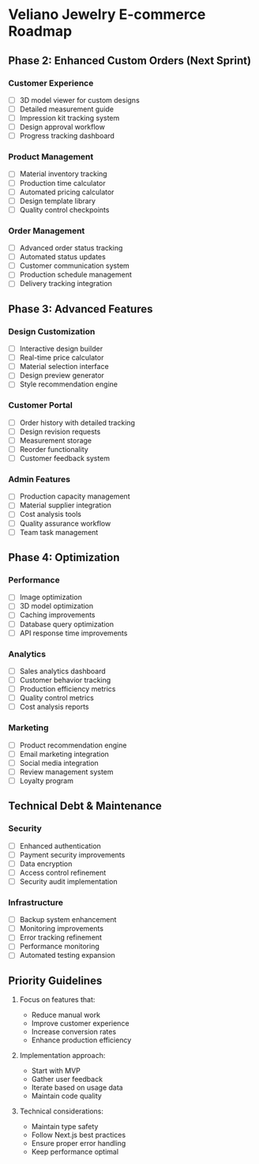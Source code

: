 # Veliano Jewelry E-commerce Roadmap

## Phase 2: Enhanced Custom Orders (Next Sprint)

### Customer Experience
- [ ] 3D model viewer for custom designs
- [ ] Detailed measurement guide
- [ ] Impression kit tracking system
- [ ] Design approval workflow
- [ ] Progress tracking dashboard

### Product Management
- [ ] Material inventory tracking
- [ ] Production time calculator
- [ ] Automated pricing calculator
- [ ] Design template library
- [ ] Quality control checkpoints

### Order Management
- [ ] Advanced order status tracking
- [ ] Automated status updates
- [ ] Customer communication system
- [ ] Production schedule management
- [ ] Delivery tracking integration

## Phase 3: Advanced Features

### Design Customization
- [ ] Interactive design builder
- [ ] Real-time price calculator
- [ ] Material selection interface
- [ ] Design preview generator
- [ ] Style recommendation engine

### Customer Portal
- [ ] Order history with detailed tracking
- [ ] Design revision requests
- [ ] Measurement storage
- [ ] Reorder functionality
- [ ] Customer feedback system

### Admin Features
- [ ] Production capacity management
- [ ] Material supplier integration
- [ ] Cost analysis tools
- [ ] Quality assurance workflow
- [ ] Team task management

## Phase 4: Optimization

### Performance
- [ ] Image optimization
- [ ] 3D model optimization
- [ ] Caching improvements
- [ ] Database query optimization
- [ ] API response time improvements

### Analytics
- [ ] Sales analytics dashboard
- [ ] Customer behavior tracking
- [ ] Production efficiency metrics
- [ ] Quality control metrics
- [ ] Cost analysis reports

### Marketing
- [ ] Product recommendation engine
- [ ] Email marketing integration
- [ ] Social media integration
- [ ] Review management system
- [ ] Loyalty program

## Technical Debt & Maintenance

### Security
- [ ] Enhanced authentication
- [ ] Payment security improvements
- [ ] Data encryption
- [ ] Access control refinement
- [ ] Security audit implementation

### Infrastructure
- [ ] Backup system enhancement
- [ ] Monitoring improvements
- [ ] Error tracking refinement
- [ ] Performance monitoring
- [ ] Automated testing expansion

## Priority Guidelines

1. Focus on features that:
   - Reduce manual work
   - Improve customer experience
   - Increase conversion rates
   - Enhance production efficiency

2. Implementation approach:
   - Start with MVP
   - Gather user feedback
   - Iterate based on usage data
   - Maintain code quality

3. Technical considerations:
   - Maintain type safety
   - Follow Next.js best practices
   - Ensure proper error handling
   - Keep performance optimal 